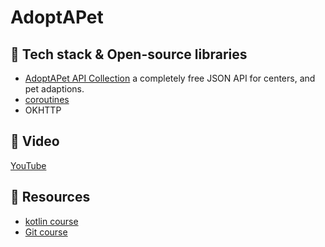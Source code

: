 # AdoptAPet

## :rocket: Tech stack & Open-source libraries
- [AdoptAPet API Collection](https://documenter.getpostman.com/view/17710041/UUy38kte#98736c8c-3df6-41b0-92fb-08d767462f14) a completely free JSON API for centers, and pet adaptions. 
- [coroutines](https://developer.android.com/kotlin/coroutines)
- OKHTTP

## :camera_flash: Video
[YouTube](https://www.youtube.com/watch?v=xYOhdG6spIM)


## :rocket: Resources 
- [kotlin course](https://www.youtube.com/playlist?list=PLEPx7DrqAqKB01JqOEbJBBfWdPrqmps7M)
- [Git course](https://www.youtube.com/playlist?list=PLEPx7DrqAqKASKaTskYW3vbreozaltD99)
